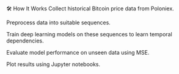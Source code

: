 🛠️ How It Works
Collect historical Bitcoin price data from Poloniex.

Preprocess data into suitable sequences.

Train deep learning models on these sequences to learn temporal dependencies.

Evaluate model performance on unseen data using MSE.

Plot results using Jupyter notebooks.
